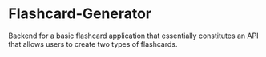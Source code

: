 # Flashcard-Generator
Backend for a basic flashcard application that essentially constitutes an API that allows users to create two types of flashcards. 
